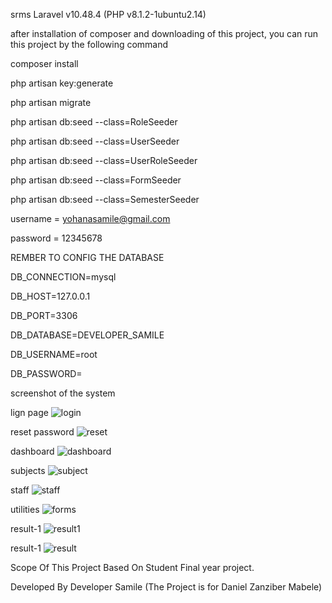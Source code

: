 srms
Laravel v10.48.4 (PHP v8.1.2-1ubuntu2.14)

after installation of composer and downloading of this project, you can run this project by the following command

composer install

php artisan key:generate

php artisan migrate

php artisan db:seed --class=RoleSeeder

php artisan db:seed --class=UserSeeder


php artisan db:seed --class=UserRoleSeeder


php artisan db:seed --class=FormSeeder

php artisan db:seed --class=SemesterSeeder

username = yohanasamile@gmail.com

password = 12345678

REMBER TO CONFIG THE DATABASE



DB_CONNECTION=mysql

DB_HOST=127.0.0.1

DB_PORT=3306

DB_DATABASE=DEVELOPER_SAMILE

DB_USERNAME=root

DB_PASSWORD=


screenshot of the system

lign page
![login](https://github.com/yohana-samile/school-result-management-system/assets/99715781/b05ab617-7678-45de-97e9-1b803f97085f)

reset password
![reset](https://github.com/yohana-samile/school-result-management-system/assets/99715781/55015f5d-75ea-473a-b4d3-eae7b8932ea7)

dashboard
![dashboard](https://github.com/yohana-samile/school-result-management-system/assets/99715781/edbc5249-5020-4d35-afa3-b6412986c36e)



subjects
![subject](https://github.com/yohana-samile/school-result-management-system/assets/99715781/653508e1-6b5a-46b0-89b4-1287587cfd74)

staff
![staff](https://github.com/yohana-samile/school-result-management-system/assets/99715781/e0224ff1-21a4-41ef-83f0-e337f336dbd6)


utilities
![forms](https://github.com/yohana-samile/school-result-management-system/assets/99715781/b551ac8a-f34b-4357-9a90-88496cf50c90)


result-1
![result1](https://github.com/yohana-samile/school-result-management-system/assets/99715781/253bbdef-4460-41b4-b173-3780ff921803)

result-1
![result](https://github.com/yohana-samile/school-result-management-system/assets/99715781/6c6b180a-9b95-4172-8e56-60cb4b37b68e)


Scope Of This Project Based On Student Final year project.

Developed By Developer Samile (The Project is for Daniel Zanziber Mabele)
